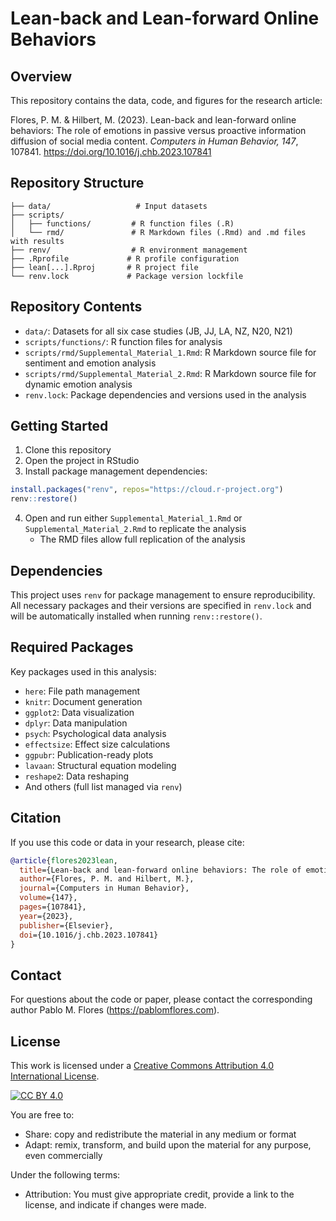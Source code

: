 # Lean-back and Lean-forward Online Behaviors

## Overview
This repository contains the data, code, and figures for the research article:

Flores, P. M. & Hilbert, M. (2023). Lean-back and lean-forward online behaviors: The role of emotions in passive versus proactive information diffusion of social media content. *Computers in Human Behavior, 147*, 107841. https://doi.org/10.1016/j.chb.2023.107841

## Repository Structure
```
├── data/                   # Input datasets
├── scripts/               
│   ├── functions/         # R function files (.R)
│   └── rmd/               # R Markdown files (.Rmd) and .md files with results
├── renv/                  # R environment management
├── .Rprofile             # R profile configuration
├── lean[...].Rproj       # R project file
└── renv.lock             # Package version lockfile
```

## Repository Contents
* `data/`: Datasets for all six case studies (JB, JJ, LA, NZ, N20, N21)
* `scripts/functions/`: R function files for analysis
* `scripts/rmd/Supplemental_Material_1.Rmd`: R Markdown source file for sentiment and emotion analysis
* `scripts/rmd/Supplemental_Material_2.Rmd`: R Markdown source file for dynamic emotion analysis
* `renv.lock`: Package dependencies and versions used in the analysis

## Getting Started
1. Clone this repository
2. Open the project in RStudio
3. Install package management dependencies:
```r
install.packages("renv", repos="https://cloud.r-project.org")
renv::restore()
```
4. Open and run either `Supplemental_Material_1.Rmd` or `Supplemental_Material_2.Rmd` to replicate the analysis
   * The RMD files allow full replication of the analysis

## Dependencies
This project uses `renv` for package management to ensure reproducibility. All necessary packages and their versions are specified in `renv.lock` and will be automatically installed when running `renv::restore()`.

## Required Packages
Key packages used in this analysis:
* `here`: File path management
* `knitr`: Document generation
* `ggplot2`: Data visualization
* `dplyr`: Data manipulation
* `psych`: Psychological data analysis
* `effectsize`: Effect size calculations
* `ggpubr`: Publication-ready plots
* `lavaan`: Structural equation modeling
* `reshape2`: Data reshaping
* And others (full list managed via `renv`)

## Citation
If you use this code or data in your research, please cite:

```bibtex
@article{flores2023lean,
  title={Lean-back and lean-forward online behaviors: The role of emotions in passive versus proactive information diffusion of social media content},
  author={Flores, P. M. and Hilbert, M.},
  journal={Computers in Human Behavior},
  volume={147},
  pages={107841},
  year={2023},
  publisher={Elsevier},
  doi={10.1016/j.chb.2023.107841}
}
```

## Contact
For questions about the code or paper, please contact the corresponding author Pablo M. Flores (https://pablomflores.com).

## License
This work is licensed under a [Creative Commons Attribution 4.0 International License](http://creativecommons.org/licenses/by/4.0/).

[![CC BY 4.0][cc-by-image]][cc-by]

[cc-by]: http://creativecommons.org/licenses/by/4.0/
[cc-by-image]: https://i.creativecommons.org/l/by/4.0/88x31.png

You are free to:
- Share: copy and redistribute the material in any medium or format
- Adapt: remix, transform, and build upon the material for any purpose, even commercially

Under the following terms:
- Attribution: You must give appropriate credit, provide a link to the license, and indicate if changes were made.
